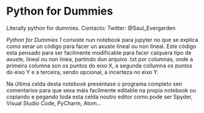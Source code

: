 # Python for Dummies

Literally python for dummies. Contacto: Twitter: @Saul_Evergarden

*Python for Dummies 1* consiste nun notebook para jupyter no que se explica como xerar un código para facer un axuste lineal ou non lineal. Este código esta pensado para ser facilmente modificable para facer calquera tipo de axuste, lineal ou non linea, partindo dun arquivo .txt por columnas, onde a primeira columna son os puntos do eixo X, a segunda collumna os puntos do eixo Y e a terceira, sendo opcional, a incerteza no eixo Y.

Na última celda desta notebook preséntase o programa completo sen comentarios para que sexa máis facilmente editable na propia notebook ou copiando e pegando toda esta celda noutro editor como pode ser Spyder, Visual Studio Code, PyCharm, Atom...
